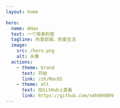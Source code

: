```yaml
---
layout: home

hero:
  name: AHao
  text: 一个简单的我
  tagline: 热爱前端，热爱生活
  image:
    src: /hero.png
    alt: 头像
  actions:
    - theme: brand
      text: 开始
      link: /zh/MacOS
    - theme: alt
      text: 在GitHub上查看
      link: https://github.com/smh000809
---
```


